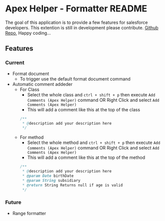 # Apex Helper - Formatter README
The goal of this application is to provide a few features for salesforce developers.
This extention is still in development please contribute. [Github Repo](https://github.com/Vishal-skywalker/apex-helper), Happy coding...

## Features
### Current 
- Format document 
    - To trigger use the default format document command
- Automatic comment addeder
    - For Class
        - Select the whole class and `ctrl + shift + p` then execute `Add Comments (Apex Helper)` command OR Right Click and select `Add Comments (Apex Helper)`
        - This will add a comment like this at the top of the class
        ```java
        /**
         * @description add your description here
         */
        ```
    - For method
        - Select the whole method and `ctrl + shift + p` then execute `Add Comments (Apex Helper)` command OR Right Click and select `Add Comments (Apex Helper)`
        - This will add a comment like this at the top of the method
        ```java
        /**
         * @description add your description here
         * @param Date birthDate
         * @param String subsidiary
         * @return String Returns null if age is valid
         */
        ```

### Future
- Range formatter 